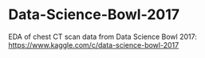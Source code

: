 # Data-Science-Bowl-2017
EDA of chest CT scan data from Data Science Bowl 2017: https://www.kaggle.com/c/data-science-bowl-2017
